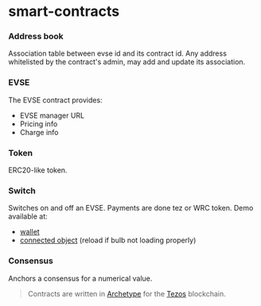 # smart-contracts

### Address book

Association table between evse id and its contract id. 
Any address whitelisted by the contract's admin, may add and update its association.

### EVSE

The EVSE contract provides:
 * EVSE manager URL
 * Pricing info
 * Charge info
 
 ### Token
 
 ERC20-like token. 
 
 ### Switch
 
 Switches on and off an EVSE. Payments are done tez or WRC token.
 Demo available at:
 * [wallet](http://34.253.184.235/ui)
 * [connected object](http://3.250.1.82/ui/) (reload if bulb not loading properly)
 
 ### Consensus
 
 Anchors a consensus for a numerical value.
 
 > Contracts are written in [Archetype](http://archetype-lang.org/) for the [Tezos](https://tezos.com/) blockchain.
